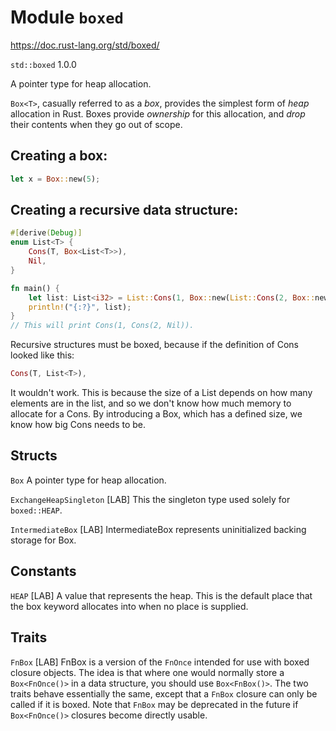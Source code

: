# Module `boxed`
https://doc.rust-lang.org/std/boxed/

`std::boxed` 1.0.0

A pointer type for heap allocation.

`Box<T>`, casually referred to as a *box*, provides the simplest form of *heap* 
allocation in Rust. Boxes provide *ownership* for this allocation, and *drop*
their contents when they go out of scope.


## Creating a box:

```rust
let x = Box::new(5);
```


## Creating a recursive data structure:

```rust
#[derive(Debug)]
enum List<T> {
    Cons(T, Box<List<T>>),
    Nil,
}

fn main() {
    let list: List<i32> = List::Cons(1, Box::new(List::Cons(2, Box::new(List::Nil))));
    println!("{:?}", list);
}
// This will print Cons(1, Cons(2, Nil)).
```
Recursive structures must be boxed, because if the 
definition of Cons looked like this:
```rust
Cons(T, List<T>),
```
It wouldn't work. This is because the size of a List depends on how many elements 
are in the list, and so we don't know how much memory to allocate for a Cons. 
By introducing a Box, which has a defined size, we know how big Cons needs to be.


## Structs
`Box`
A pointer type for heap allocation.

`ExchangeHeapSingleton`
[LAB] This the singleton type used solely for `boxed::HEAP`.

`IntermediateBox`
[LAB] IntermediateBox represents uninitialized backing storage for Box.


## Constants
`HEAP`
[LAB] A value that represents the heap. This is the default place
that the box keyword allocates into when no place is supplied.

## Traits
`FnBox`
[LAB] FnBox is a version of the `FnOnce` intended for use with boxed closure 
objects. The idea is that where one would normally store a `Box<FnOnce()>` in a 
data structure, you should use `Box<FnBox()>`. The two traits behave essentially 
the same, except that a `FnBox` closure can only be called if it is boxed. 
Note that `FnBox` may be deprecated in the future if `Box<FnOnce()>` closures 
become directly usable.
